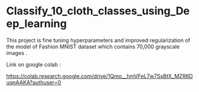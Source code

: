 # Classify_10_cloth_classes_using_Deep_learning
This project is fine tuning hyperparameters and improved regularization of the model of Fashion MNIST dataset which contains 70,000 grayscale images .


Link on google colab :

https://colab.research.google.com/drive/1Qmo__hmVFeL7w7SsBtX_MZR6DuqnAAKA?authuser=0
